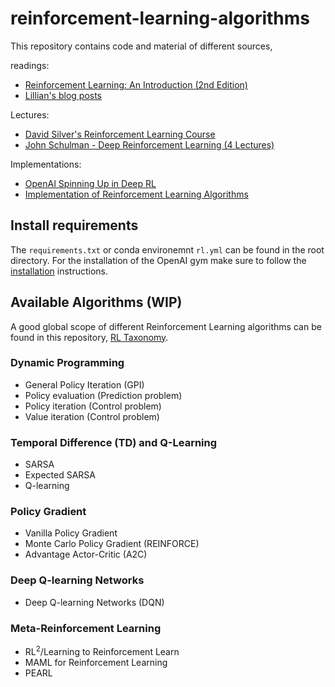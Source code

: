 # reinforcement-learning-algorithms
This repository contains code and material of different sources,

readings:
* [Reinforcement Learning: An Introduction (2nd Edition)](http://incompleteideas.net/book/RLbook2018.pdf)
* [Lillian's blog posts](https://lilianweng.github.io/lil-log/)

Lectures:
* [David Silver's Reinforcement Learning Course](http://www0.cs.ucl.ac.uk/staff/d.silver/web/Teaching.html)
* [John Schulman - Deep Reinforcement Learning (4 Lectures)](https://www.youtube.com/playlist?list=PLjKEIQlKCTZYN3CYBlj8r58SbNorobqcp)

Implementations:
* [OpenAI Spinning Up in Deep RL](https://spinningup.openai.com/en/latest/index.html)
* [Implementation of Reinforcement Learning Algorithms](https://github.com/dennybritz/reinforcement-learning)

## Install requirements
The `requirements.txt` or conda environemnt `rl.yml` can be found in the root directory. For the installation of the OpenAI gym make sure to follow the [installation](https://github.com/openai/gym#installation) instructions.

## Available Algorithms (WIP)
A good global scope of different Reinforcement Learning algorithms can be found in this repository, [RL Taxonomy](https://github.com/bennylp/RL-Taxonomy).


### Dynamic Programming
- General Policy Iteration (GPI)
- Policy evaluation (Prediction problem)
- Policy iteration (Control problem)
- Value iteration (Control problem)

###  Temporal Difference (TD) and Q-Learning
- SARSA
- Expected SARSA
- Q-learning

### Policy Gradient 
- Vanilla Policy Gradient 
- Monte Carlo Policy Gradient (REINFORCE)
- Advantage Actor-Critic (A2C)

### Deep Q-learning Networks
- Deep Q-learning Networks (DQN)

### Meta-Reinforcement Learning
- RL$^2$/Learning to Reinforcement Learn
- MAML for Reinforcement Learning
- PEARL 


